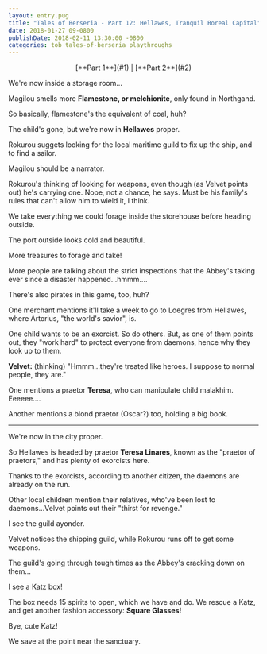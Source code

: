 ```yaml
---
layout: entry.pug
title: "Tales of Berseria - Part 12: Hellawes, Tranquil Boreal Capital"
date: 2018-01-27 09-0800
publishDate: 2018-02-11 13:30:00 -0800
categories: tob tales-of-berseria playthroughs
---
```


<p style="text-align: center;">[**Part 1**](#1) | [**Part 2**](#2)</p>

<a name="1"></a>

We're now inside a storage room...

Magilou smells more **Flamestone, or melchionite**, only found in Northgand.

So basically, flamestone's the equivalent of coal, huh?

The child's gone, but we're now in **Hellawes** proper.

Rokurou suggets looking for the local maritime guild to fix up the ship, and to find a sailor.

Magilou should be a narrator.

Rokurou's thinking of looking for weapons, even though (as Velvet points out) he's carrying one. Nope, not a chance, he says. Must be his family's rules that can't allow him to wield it, I think.

We take everything we could forage inside the storehouse before heading outside.

The port outside looks cold and beautiful.

More treasures to forage and take!

More people are talking about the strict inspections that the Abbey's taking ever since a disaster happened...hmmm....

There's also pirates in this game, too, huh?

One merchant mentions it'll take a week to go to Loegres from Hellawes, where Artorius, "the world's savior", is.

One child wants to be an exorcist. So do others. But, as one of them points out, they "work hard" to protect everyone from daemons, hence why they look up to them.

**Velvet:** (thinking) "Hmmm...they're treated like heroes. I suppose to normal people, they are."

One mentions a praetor **Teresa**, who can manipulate child malakhim. Eeeeee....

Another mentions a blond praetor (Oscar?) too, holding a big book.

<a name="2"></a>

---

We're now in the city proper.

So Hellawes is headed by praetor **Teresa Linares**, known as the "praetor of praetors," and has plenty of exorcists here.

Thanks to the exorcists, according to another citizen, the daemons are already on the run.

Other local children mention their relatives, who've been lost to daemons...Velvet points out their "thirst for revenge."

I see the guild ayonder.

Velvet notices the shipping guild, while Rokurou runs off to get some weapons.

The guild's going through tough times as the Abbey's cracking down on them...

I see a Katz box!

The box needs 15 spirits to open, which we have and do. We rescue a Katz, and get another fashion accessory: **Square Glasses!**

Bye, cute Katz!

We save at the point near the sanctuary.